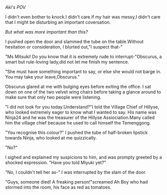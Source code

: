 _Aki's POV_

  I didn't even bother to knock.I didn't care if my hair was messy,I didn't care that I might be disturbing an important coversation.
  
  _But what was more important than this?_
  
  I pushed open the door and slammed the tube on the table.Without hesitation or consideration, I blurted out,"I suspect that-"
  
  "Ms Mitsuki! Do you know that it is extremely rude to interrupt-"Obscurus, a smart but rule-loving lady,did not let me finish my sentence.
  
  "She must have something important to say, or else she would not barge in. You may take your leave,Obscurus."
  
  Obscurus glared at me with bulging eyes before exiting the office. I sat down on one of the two velvet wing chairs before taking a glance around to make sure that only two people were listening. 

  "I did not look for you today.Understand?"I told the Village Chief of Hillyse, who looked extremely eager to know what I wanted to say. His name was Ninja24 and he was the treasurer of the Hillyse Assiociation.Many called him the village chief because he used to call himself the Temenggong.
  
  "You recognise this colour?" I pushed the tube of half-broken lipstick towards Ninja, who looked at me quizzically.
  
  "No?"
  
  I sighed and explained my suspicions to him, and was prompty greeted by a shocked expression. "Have you told Miyuki yet?"
  
  "No, I couldn't tell her as-" I was interrupted by the slam of the door.
  
  "Guys, someone died! A freaking person!"screamed Ah Boy who had stormed into the room, his face as red as tomatoes.
  
